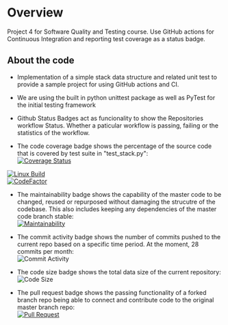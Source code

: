 # Overview
Project 4 for Software Quality and Testing course. Use GitHub actions for Continuous Integration and reporting test coverage as a status badge.

## About the code
- Implementation of a simple stack data structure and related unit test to provide a sample project for using GitHub actions and CI.
- We are using the built in python unittest package as well as PyTest for the initial testing framework
- Github Status Badges act as funcionality to show the Repositories workflow Status. Whether a paticular workflow is passing, failing or the statistics of the workflow.

- The code coverage badge shows the percentage of the source code that is covered by test suite in "test_stack.py":<br />
[![Coverage Status](https://coveralls.io/repos/github/kctraveler/github-actions/badge.svg)](https://coveralls.io/github/kctraveler/github-actions)

 [![Linux Build](https://github.com/kctraveler/github-actions/actions/workflows/python-app.yml/badge.svg)](https://github.com/kctraveler/github-actions/actions/workflows/python-app.yml)<br />
 [![CodeFactor](https://www.codefactor.io/repository/github/kctraveler/github-actions/badge)](https://www.codefactor.io/repository/github/kctraveler/github-actions)

- The maintainability badge shows the capability of the master code to be changed, reused or repurposed without damaging the strucutre of the codebase. This also includes keeping any dependencies of the master code branch stable:<br />
 [![Maintainability](https://api.codeclimate.com/v1/badges/bb0ae3e1e2bf2f756edc/maintainability)](https://codeclimate.com/github/kctraveler/github-actions/maintainability)

- The commit activity badge shows the number of commits pushed to the current repo based on a specific time period. At the moment, 28 commits per month:<br />
 ![Commit Activity](https://img.shields.io/github/commit-activity/m/kctraveler/github-actions)

- The code size badge shows the total data size of the current repository:<br />
 ![Code Size](https://img.shields.io/github/languages/code-size/kctraveler/github-actions)

- The pull request badge shows the passing functionality of a forked branch repo being able to connect and contribute code to the original master branch repo:<br />
 [![Pull Request](https://github.com/Jeffreyricketts/github-actions/actions/workflows/deploy.yml/badge.svg)](https://github.com/Jeffreyricketts/github-actions/actions/workflows/deploy.yml)


